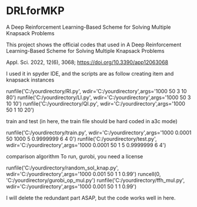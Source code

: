 # DRLforMKP
A Deep Reinforcement Learning-Based Scheme for Solving Multiple Knapsack Problems

This project shows the official codes that used in A Deep Reinforcement Learning-Based Scheme for Solving Multiple Knapsack Problems

Appl. Sci. 2022, 12(6), 3068; https://doi.org/10.3390/app12063068


I used it in spyder IDE, and the scripts are as follow
creating item and knapsack instances

runfile('C:/yourdirectory/RI.py', wdir='C:/yourdirectory',args='1000 50 3 10 80')
runfile('C:/yourdirectory/LI.py', wdir='C:/yourdirectory',args='1000 50 3 10 10')
runfile('C:/yourdirectory/QI.py', wdir='C:/yourdirectory',args='1000 50 1 10 20')

train and test  (in here, the train file should be hard coded in a3c mode)

runfile('C:/yourdirectory/train.py', wdir='C:/yourdirectory',args='1000 0.0001 50 1000 5 0.9999999 6 4 0')
runfile('C:/yourdirectory/test.py', wdir='C:/yourdirectory',args='1000 0.0001 50 1 5 0.9999999 6 4')

comparison algorithm
To run, gurobi, you need a license

runfile('C:/yourdirectory/random_sol_knap.py', wdir='C:/yourdirectory',args='1000 0.001 50 1 1 0.99')
runcell(0, 'C:/yourdirectory/gurobi_op_mul.py')
runfile('C:/yourdirectory/ffh_mul.py', wdir='C:/yourdirectory',args='1000 0.001 50 1 1 0.99')

I will delete the redundant part ASAP, but the code works well in here.

